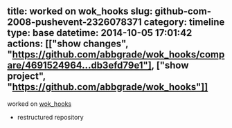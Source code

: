 title: worked on wok_hooks
slug: github-com-2008-pushevent-2326078371
category: timeline
type: base
datetime: 2014-10-05 17:01:42
actions: [["show changes", "https://github.com/abbgrade/wok_hooks/compare/4691524964...db3efd79e1"], ["show project", "https://github.com/abbgrade/wok_hooks"]]
---
worked on [wok_hooks](https://github.com/abbgrade/wok_hooks)

 - restructured repository
